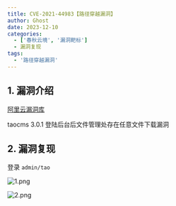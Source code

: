 ```yaml
---
title: CVE-2021-44983【路径穿越漏洞】
author: Ghost
date: 2023-12-10
categories:
  - ['春秋云境', '漏洞靶标']
  - 漏洞复现
tags:
  - '路径穿越漏洞'
---
```


## 1. 漏洞介绍

[阿里云漏洞库](https://avd.aliyun.com/detail?id=AVD-2021-44983)

taocms 3.0.1 登陆后台后文件管理处存在任意文件下载漏洞

## 2. 漏洞复现

登录 `admin/tao`

![1.png](https://fastly.jsdelivr.net/gh/z9m8r8/PicGo-Notes-Pu/202310072333847.png)

![2.png](https://fastly.jsdelivr.net/gh/z9m8r8/PicGo-Notes-Pu/202310072333963.png)

